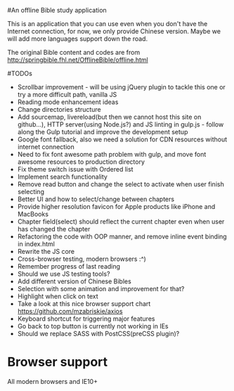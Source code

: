 #An offline Bible study application

This is an application that you can use even when you don't have the Internet connection, for now, we only provide Chinese version. Maybe we will add more languages support down the road.

The original Bible content and codes are from http://springbible.fhl.net/OfflineBible/offline.html

#TODOs
- Scrollbar improvement - will be using jQuery plugin to tackle this one or try a more difficult path, vanilla JS
- Reading mode enhancement ideas
- Change directories structure
- Add sourcemap, livereload(but then we cannot host this site on github...), HTTP server(using Node.js?) and JS linting in gulp.js - follow along the Gulp tutorial and improve the development setup
- Google font fallback, also we need a solution for CDN resources without internet connection
- Need to fix font awesome path problem with gulp, and move font awesome resources to production directory
- Fix theme switch issue with Ordered list
- Implement search functionality
- Remove read button and change the select to activate when user finish selecting
- Better UI and how to select/change between chapters
- Provide higher resolution favicon for Apple products like iPhone and MacBooks
- Chapter field(select) should reflect the current chapter even when user has changed the chapter
- Refactoring the code with OOP manner, and remove inline event binding in index.html
- Rewrite the JS core
- Cross-browser testing, modern browsers :^)
- Remember progress of last reading
- Should we use JS testing tools?
- Add different version of Chinese Bibles
- Selection with some animation and improvement for that?
- Highlight when click on text
- Take a look at this nice browser support chart https://github.com/mzabriskie/axios
- Keyboard shortcut for triggering major features
- Go back to top button is currently not working in IEs
- Should we replace SASS with PostCSS(preCSS plugin)?

# Browser support
All modern browsers and IE10+
